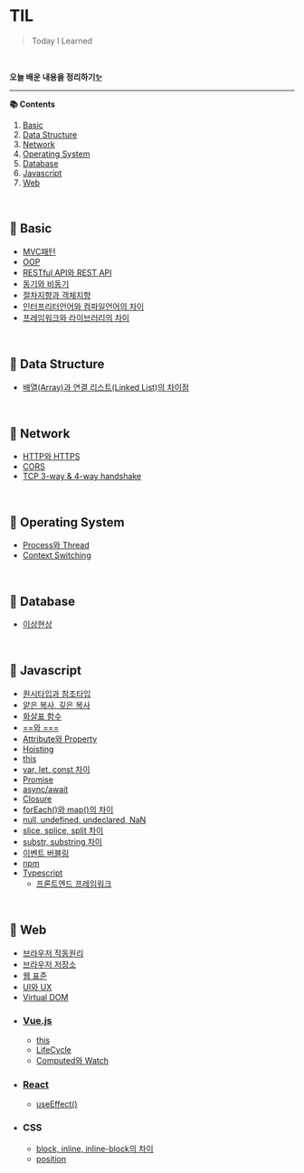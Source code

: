 # TIL
> Today I Learned

<br>

**오늘 배운 내용을 정리하기[✨](https://github.com/Haeun-Jung/TIL/blob/main/기술면접/README.md)**

---

**📚 Contents**
1. [Basic](#-basic)
2. [Data Structure](#-data-structure)
3. [Network](#-network)
4. [Operating System](#-operating-system)
5. [Database](#-database)
6. [Javascript](#-javascript)
7. [Web](#-web)

<br>
<!--
# 📌 Computer Science

<br>

# 📌 Algorithm

<br>
--!>

## 📌 Basic
- [MVC패턴](https://github.com/Haeun-Jung/TIL/blob/main/Basic/MVC_Pattern.md)
- [OOP](https://github.com/Haeun-Jung/TIL/blob/main/Basic/OOP.md)
- [RESTful API와 REST API](https://github.com/Haeun-Jung/TIL/blob/main/Basic/RESTful_API%26REST_API.md)
- [동기와 비동기](https://github.com/Haeun-Jung/TIL/blob/main/Basic/동기와_비동기.md)
- [절차지향과 객체지향](https://github.com/Haeun-Jung/TIL/blob/main/Basic/절차지향과_객체지향.md)
- [인터프리터언어와 컴파일언어의 차이](https://github.com/Haeun-Jung/TIL/blob/main/Basic/인터프리터언어와_컴파일언어.md)
- [프레임워크와 라이브러리의 차이](https://github.com/Haeun-Jung/TIL/blob/main/Basic/프레임워크와_라이브러리.md)

<br>

## 📌 Data Structure
- [배열(Array)과 연결 리스트(Linked List)의 차이점](https://github.com/Haeun-Jung/TIL/blob/main/DataStructure/Array%26LinkedList.md)

<br>

## 📌 Network
- [HTTP와 HTTPS](https://github.com/Haeun-Jung/TIL/blob/master/Network/HTTP&HTTPS.md)
- [CORS](https://github.com/Haeun-Jung/TIL/blob/master/Network/CORS.md)
- [TCP 3-way & 4-way handshake](https://github.com/Haeun-Jung/TIL/blob/master/Network/TCP_3-way_4-way_handshake.md)

<br>

## 📌 Operating System
- [Process와 Thread](https://github.com/Haeun-Jung/TIL/blob/master/OperatingSystem/Process&Thread.md)
- [Context Switching](https://github.com/Haeun-Jung/TIL/blob/main/OperatingSystem/Context_Switching.md)

<br>

## 📌 Database
- [이상현상](https://github.com/Haeun-Jung/TIL/blob/master/Database/이상현상.md)

<br>

## 📌 Javascript
  - [원시타입과 참조타입](https://github.com/Haeun-Jung/TIL/blob/master/Javascript/원시타입과_참조타입.md)
  - [얕은 복사, 깊은 복사](https://github.com/Haeun-Jung/TIL/blob/master/Javascript/얕은복사_깊은복사.md)
  - [화살표 함수](https://github.com/Haeun-Jung/TIL/blob/master/Javascript/ArrowFunction.md)
  - [==와 ===](https://github.com/Haeun-Jung/TIL/blob/master/Javascript/==&===.md)
  - [Attribute와 Property](https://github.com/Haeun-Jung/TIL/blob/master/Javascript/Attribute&Property.md)
  - [Hoisting](https://github.com/Haeun-Jung/TIL/blob/master/Javascript/Hoisting.md)
  - [this](https://github.com/Haeun-Jung/TIL/blob/master/Javascript/this.md)
  - [var, let, const 차이](https://github.com/Haeun-Jung/TIL/blob/master/Javascript/var&let&const.md)
  - [Promise](https://github.com/Haeun-Jung/TIL/blob/master/Javascript/Promise.md)
  - [async/await](https://github.com/Haeun-Jung/TIL/blob/master/Javascript/async&await.md)
  - [Closure](https://github.com/Haeun-Jung/TIL/blob/master/Javascript/Closure.md)
  - [forEach()와 map()의 차이](https://github.com/Haeun-Jung/TIL/blob/master/Javascript/forEach()&map().md)
  - [null, undefined, undeclared, NaN](https://github.com/Haeun-Jung/TIL/blob/master/Javascript/null&undefined&undeclared&NaN.md)
  - [slice, splice, split 차이](https://github.com/Haeun-Jung/TIL/blob/master/Javascript/slice&splice&split.md)
  - [substr, substring 차이](https://github.com/Haeun-Jung/TIL/blob/master/Javascript/substr&substring.md)
  - [이벤트 버블링](https://github.com/Haeun-Jung/TIL/blob/master/Javascript/이벤트버블링.md)
  - [npm](https://github.com/Haeun-Jung/TIL/blob/master/Javascript/npm.md)
  - [Typescript](https://github.com/Haeun-Jung/TIL/blob/master/Javascript/Typescript)
    - [프론트엔드 프레임워크](https://github.com/Haeun-Jung/TIL/blob/master/Javascript/Typescript/프론트엔드_프레임워크.md)

<br>

## 📌 Web
- [브라우저 작동원리](https://github.com/Haeun-Jung/TIL/blob/master/Web/브라우저_작동원리.md)
- [브라우저 저장소](https://github.com/Haeun-Jung/TIL/blob/master/Web/브라우저_저장소.md)
- [웹 표준](https://github.com/Haeun-Jung/TIL/blob/master/Web/Web-Standards.md)
- [UI와 UX](https://github.com/Haeun-Jung/TIL/blob/master/Web/UI&UX.md)
- [Virtual DOM](https://github.com/Haeun-Jung/TIL/blob/master/Web/VirtualDOM.md)
- ### [Vue.js](https://github.com/Haeun-Jung/TIL/blob/master/Web/Vue.js)
  - [this](https://github.com/Haeun-Jung/TIL/blob/master/Web/Vue.js/this.md)
  - [LifeCycle](https://github.com/Haeun-Jung/TIL/blob/master/Web/Vue.js/LifeCycle.md)
  - [Computed와 Watch](https://github.com/Haeun-Jung/TIL/blob/master/Web/Vue.js/Computed&Watch.md)
- ### [React](https://github.com/Haeun-Jung/TIL/blob/master/Web/React)
  - [useEffect()](https://github.com/Haeun-Jung/TIL/blob/master/Web/React/useEffect().md)
- ### CSS
  - [block, inline, inline-block의 차이](https://github.com/Haeun-Jung/TIL/blob/master/Web/CSS/block&inline&inline-block.md)
  - [position](https://github.com/Haeun-Jung/TIL/blob/master/Web/CSS/position.md)

<br>

<!--
# 📌 ETC

<br>
--!>
